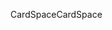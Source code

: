 <span data-ttu-id="21a7a-101">CardSpace</span><span class="sxs-lookup"><span data-stu-id="21a7a-101">CardSpace</span></span>